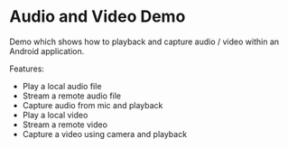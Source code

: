 # Audio and Video Demo

Demo which shows how to playback and capture audio / video within an Android application.

Features:

 * Play a local audio file
 * Stream a remote audio file
 * Capture audio from mic and playback
 * Play a local video
 * Stream a remote video
 * Capture a video using camera and playback
 
